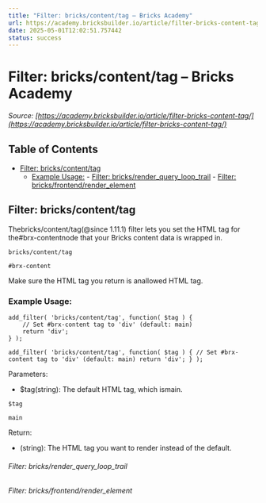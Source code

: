 ```yaml
---
title: "Filter: bricks/content/tag – Bricks Academy"
url: https://academy.bricksbuilder.io/article/filter-bricks-content-tag/
date: 2025-05-01T12:02:51.757442
status: success
---
```


# Filter: bricks/content/tag – Bricks Academy

*Source: [https://academy.bricksbuilder.io/article/filter-bricks-content-tag/](https://academy.bricksbuilder.io/article/filter-bricks-content-tag/)*

## Table of Contents

- [Filter: bricks/content/tag](#filter-brickscontenttag)
  - [Example Usage:](#example-usage)
        - [Filter: bricks/render_query_loop_trail](#filter-bricksrenderquerylooptrail)
        - [Filter: bricks/frontend/render_element](#filter-bricksfrontendrenderelement)

## Filter: bricks/content/tag

Thebricks/content/tag(@since 1.11.1) filter lets you set the HTML tag for the#brx-contentnode that your Bricks content data is wrapped in.

`bricks/content/tag`

`#brx-content`

Make sure the HTML tag you return is anallowed HTML tag.

### Example Usage:

```
add_filter( 'bricks/content/tag', function( $tag ) {
    // Set #brx-content tag to 'div' (default: main)
    return 'div';
} );
```

`add_filter( 'bricks/content/tag', function( $tag ) {
    // Set #brx-content tag to 'div' (default: main)
    return 'div';
} );`

Parameters:

- $tag(string): The default HTML tag, which ismain.

`$tag`

`main`

Return:

- (string): The HTML tag you want to render instead of the default.

###### Filter: bricks/render_query_loop_trail

###### Filter: bricks/frontend/render_element

